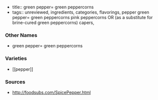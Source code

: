 - title:: green pepper= green peppercorns
- tags:: unreviewed, ingredients, categories, flavorings, pepper
green pepper= green peppercorns pink peppercorns OR (as a substitute for brine-cured green peppercorns) capers,

### Other Names

* green pepper= green peppercorns

### Varieties

* [[pepper]]

### Sources
* http://foodsubs.com/SpicePepper.html
